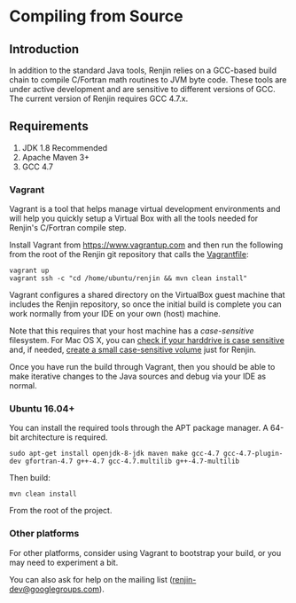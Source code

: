 
Compiling from Source
=====================

Introduction
------------

In addition to the standard Java tools, Renjin relies on a GCC-based
build chain to compile C/Fortran math routines to JVM byte code.
These tools are under active development and are
sensitive to different versions of GCC. The current version of Renjin
requires GCC 4.7.x.


Requirements
------------
1. JDK 1.8 Recommended
2. Apache Maven 3+
3. GCC 4.7

### Vagrant

Vagrant is a tool that helps manage virtual development environments and
will help you quickly setup a Virtual Box with all the tools needed
for Renjin's C/Fortran compile step.

Install Vagrant from https://www.vagrantup.com and then run the following
from the root of the Renjin git repository that calls the
[Vagrantfile](Vagrantfile):

    vagrant up
    vagrant ssh -c "cd /home/ubuntu/renjin && mvn clean install"

Vagrant configures a shared directory on the VirtualBox guest machine
that includes the Renjin repository, so once the initial build
is complete you can work normally from your IDE on your own (host) machine.

Note that this requires that your host machine has a *case-sensitive* 
filesystem. For Mac OS X, you can
[check if your harddrive is case sensitive](http://apple.stackexchange.com/questions/71357/how-to-check-if-my-hd-is-case-sensitive-or-not#71360)
and, if needed, [create a small case-sensitive volume](https://coderwall.com/p/mgi8ja/case-sensitive-git-in-mac-os-x-like-a-pro)
just for Renjin.

Once you have run the build through Vagrant, then you should be able to
make iterative changes to the Java sources and debug via your IDE 
as normal.

### Ubuntu 16.04+

You can install the required tools through the APT package manager. 
A 64-bit architecture is required.

    sudo apt-get install openjdk-8-jdk maven make gcc-4.7 gcc-4.7-plugin-dev gfortran-4.7 g++-4.7 gcc-4.7.multilib g++-4.7-multilib

Then build:

    mvn clean install

From the root of the project.

### Other platforms

For other platforms, consider using Vagrant to bootstrap your build,
or you may need to experiment a bit. 

You can also ask for help on the mailing list (renjin-dev@googlegroups.com).



